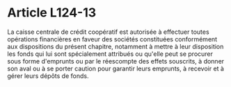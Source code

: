 # Article L124-13

La caisse centrale de crédit coopératif est autorisée à effectuer toutes opérations financières en faveur des sociétés constituées conformément aux dispositions du présent chapitre, notamment à mettre à leur disposition les fonds qui lui sont spécialement attribués ou qu'elle peut se procurer sous forme d'emprunts ou par le réescompte des effets souscrits, à donner son aval ou à se porter caution pour garantir leurs emprunts, à recevoir et à gérer leurs dépôts de fonds.
